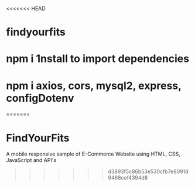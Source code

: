 <<<<<<< HEAD
# findyourfits

# npm i 1nstall to import dependencies
# npm i axios, cors, mysql2, express, configDotenv
=======
# FindYourFits
 A mobile responsive sample of E-Commerce Website using HTML, CSS, JavaScript and API's
 
>>>>>>> d3893f5c86b53e530cfb7e8091d9468cef4394d8
